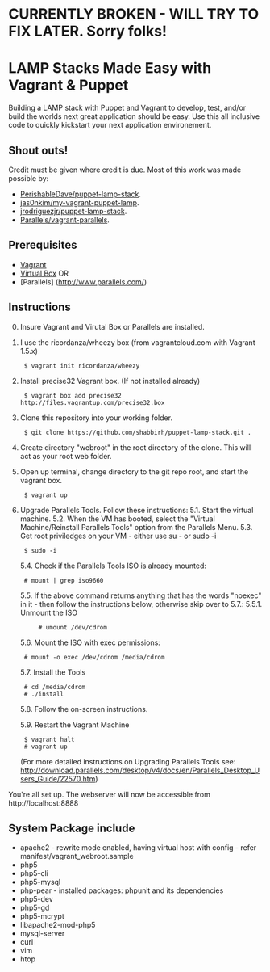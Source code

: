 # CURRENTLY BROKEN - WILL TRY TO FIX LATER.  Sorry folks!

# LAMP Stacks Made Easy with Vagrant & Puppet

Building a LAMP stack with Puppet and Vagrant to develop, test, and/or build the worlds next great application should be easy. Use this all inclusive code to quickly kickstart your next application environement.

## Shout outs!
Credit must be given where credit is due. Most of this work was made possible by:
* [PerishableDave/puppet-lamp-stack](https://github.com/PerishableDave/puppet-lamp-stack).
* [jas0nkim/my-vagrant-puppet-lamp](https://github.com/jas0nkim/my-vagrant-puppet-lamp).
* [jrodriguezjr/puppet-lamp-stack](https://github.com/jrodriguezjr/puppet-lamp-stack).
* [Parallels/vagrant-parallels](https://github.com/Parallels/vagrant-parallels).

## Prerequisites
* [Vagrant](http://www.vagrantup.com/)
* [Virtual Box](https://www.virtualbox.org/)
OR
* [Parallels] (http://www.parallels.com/)

## Instructions
0. Insure Vagrant and Virutal Box or Parallels are installed.
1. I use the ricordanza/wheezy box (from vagrantcloud.com with Vagrant 1.5.x)
    
        $ vagrant init ricordanza/wheezy
        
1. Install precise32 Vagrant box. (If not installed already)

        $ vagrant box add precise32 http://files.vagrantup.com/precise32.box

2. Clone this repository into your working folder.

        $ git clone https://github.com/shabbirh/puppet-lamp-stack.git .
        
3. Create directory "webroot" in the root directory of the clone. This will act as your root web folder.
4. Open up terminal, change directory to the git repo root, and start the vagrant box.

        $ vagrant up

5. Upgrade Parallels Tools.  Follow these instructions:
    5.1. Start the virtual machine.
    5.2. When the VM has booted, select the "Virtual Machine/Reinstall Parallels Tools" option from the Parallels Menu.
    5.3. Get root priviledges on your VM - either use su - or sudo -i
    
        $ sudo -i
    
    5.4. Check if the Parallels Tools ISO is already mounted:
    
        # mount | grep iso9660
    
    5.5. If the above command returns anything that has the words "noexec" in it - then follow the instructions below, otherwise skip over to 5.7.:
        5.5.1. Unmount the ISO
    
            # umount /dev/cdrom
    
    5.6. Mount the ISO with exec permissions:
       
        # mount -o exec /dev/cdrom /media/cdrom
    
    5.7. Install the Tools
      
        # cd /media/cdrom
        # ./install
        
    5.8. Follow the on-screen instructions.
    
    5.9. Restart the Vagrant Machine
    
        $ vagrant halt
        # vagrant up
   
   (For more detailed instructions on Upgrading Parallels Tools see: http://download.parallels.com/desktop/v4/docs/en/Parallels_Desktop_Users_Guide/22570.htm)        

You're all set up. The webserver will now be accessible from http://localhost:8888

## System Package include

* apache2 - rewrite mode enabled, having virtual host with config - refer manifest/vagrant_webroot.sample
* php5
* php5-cli
* php5-mysql
* php-pear - installed packages: phpunit and its dependencies
* php5-dev
* php5-gd
* php5-mcrypt
* libapache2-mod-php5
* mysql-server
* curl
* vim
* htop
